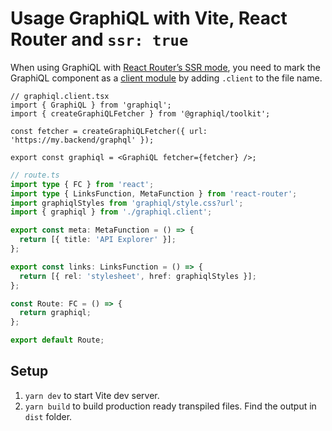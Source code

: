 # Usage GraphiQL with Vite, React Router and `ssr: true`

When using GraphiQL with [React Router’s SSR mode](https://reactrouter.com/api/framework-conventions/react-router.config.ts#ssr),
you need to mark the GraphiQL component as a [client module](https://reactrouter.com/api/framework-conventions/client-modules)
by adding `.client` to the file name.

```tsx
// graphiql.client.tsx
import { GraphiQL } from 'graphiql';
import { createGraphiQLFetcher } from '@graphiql/toolkit';

const fetcher = createGraphiQLFetcher({ url: 'https://my.backend/graphql' });

export const graphiql = <GraphiQL fetcher={fetcher} />;
```

```ts
// route.ts
import type { FC } from 'react';
import type { LinksFunction, MetaFunction } from 'react-router';
import graphiqlStyles from 'graphiql/style.css?url';
import { graphiql } from './graphiql.client';

export const meta: MetaFunction = () => {
  return [{ title: 'API Explorer' }];
};

export const links: LinksFunction = () => {
  return [{ rel: 'stylesheet', href: graphiqlStyles }];
};

const Route: FC = () => {
  return graphiql;
};

export default Route;
```

## Setup

1. `yarn dev` to start Vite dev server.
1. `yarn build` to build production ready transpiled files. Find the output in `dist` folder.
